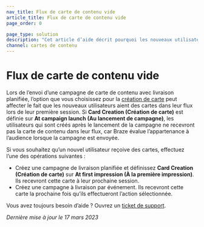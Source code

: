```yaml
---
nav_title: Flux de carte de contenu vide
article_title: Flux de carte de contenu vide
page_order: 0

page_type: solution
description: "Cet article d’aide décrit pourquoi les nouveaux utilisateurs peuvent ne pas avoir de cartes de contenu dans leur flux et comment résoudre ce problème."
channel: cartes de contenu
---
```


# Flux de carte de contenu vide

Lors de l’envoi d’une campagne de carte de contenu avec livraison planifiée, l’option que vous choisissez pour la [création de carte]({{site.baseurl}}/user_guide/message_building_by_channel/content_cards/create/card_creation/#overview) peut affecter le fait que les nouveaux utilisateurs aient des cartes dans leur flux lors de leur première session. Si **Card Creation (Création de carte)** est définie sur **At campaign launch (Au lancement de campagne)**, les utilisateurs qui sont créés après le lancement de la campagne ne recevront pas la carte de contenu dans leur flux, car Braze évalue l’appartenance à l’audience lorsque la campagne est envoyée.

Si vous souhaitez qu’un nouvel utilisateur reçoive des cartes, effectuez l’une des opérations suivantes :

- Créez une campagne de livraison planifiée et définissez **Card Creation (Création de carte)** sur **At first impression (À la première impression)**. Ils recevront cette carte à leur prochaine session.
- Créez une campagne à livraison par événement. Ils recevront cette carte la prochaine fois qu’ils effectueront l’action sélectionnée.

Vous avez toujours besoin d’aide ? Ouvrez un [ticket de support]({{site.baseurl}}/braze_support/).

_Dernière mise à jour le 17 mars 2023_